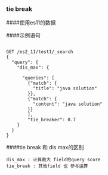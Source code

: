 ### tie break 

####使用es11的数据

####示例语句
<pre><code>
GET /es2_11/test1/_search
{
  "query": {
    "dis_max": {
  
      "queries": [
        {"match": {
          "title": "java solution"
        }},
        {"match": {
          "content": "java solution"
        }}
        ],
        "tie_breaker": 0.7
    }
  }
}
</code></pre>


####tie break 和 dis max的区别
```
dis_max : 计算最大 field的query score
tie_break : 其他field 也 参与运算
```
